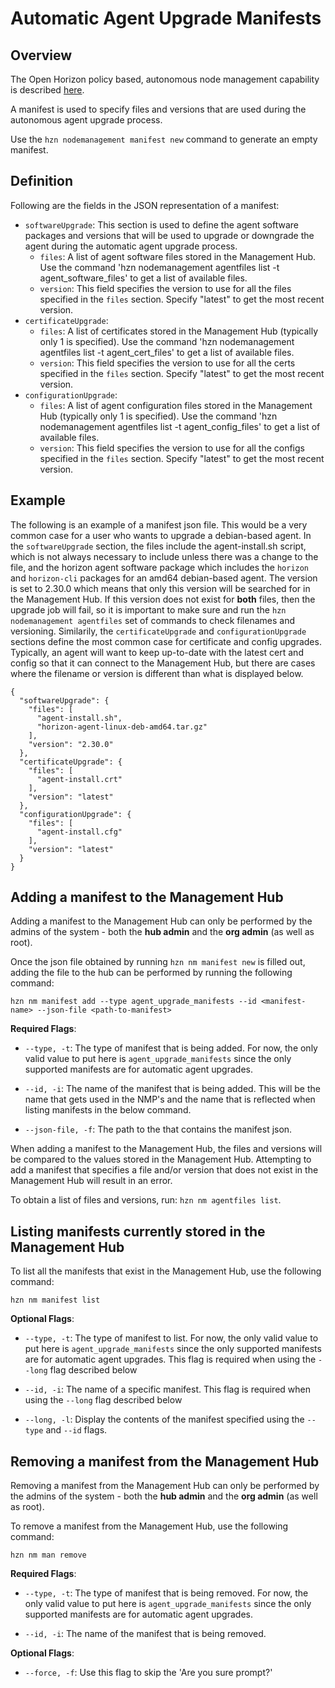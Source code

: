 # Automatic Agent Upgrade Manifests

## Overview
The Open Horizon policy based, autonomous node management capability is described [here](./node_management.md). 

A manifest is used to specify files and versions that are used during the autonomous agent upgrade process. 

Use the `hzn nodemanagement manifest new` command to generate an empty manifest. 

## Definition

Following are the fields in the JSON representation of a manifest:

* `softwareUpgrade`: This section is used to define the agent software packages and versions that will be used to upgrade or downgrade the agent during the automatic agent upgrade process.
    * `files`: A list of agent software files stored in the Management Hub. Use the command 'hzn nodemanagement agentfiles list -t agent_software_files' to get a list of available files.
    * `version`: This field specifies the version to use for all the files specified in the `files` section. Specify "latest" to get the most recent version.
* `certificateUpgrade`:
    * `files`: A list of certificates stored in the Management Hub (typically only 1 is specified). Use the command 'hzn nodemanagement agentfiles list -t agent_cert_files' to get a list of available files.
    * `version`: This field specifies the version to use for all the certs specified in the `files` section. Specify "latest" to get the most recent version.
* `configurationUpgrade`:
    * `files`: A list of agent configuration files stored in the Management Hub (typically only 1 is specified). Use the command 'hzn nodemanagement agentfiles list -t agent_config_files' to get a list of available files.
    * `version`: This field specifies the version to use for all the configs specified in the `files` section. Specify "latest" to get the most recent version.

## Example

The following is an example of a manifest json file. This would be a very common case for a user who wants to upgrade a debian-based agent. In the `softwareUpgrade` section, the files include the agent-install.sh script, which is not always necessary to include unless there was a change to the file, and the horizon agent software package which includes the `horizon` and `horizon-cli` packages for an amd64 debian-based agent. The version is set to 2.30.0 which means that only this version will be searched for in the Management Hub. If this version does not exist for **both** files, then the upgrade job will fail, so it is important to make sure and run the `hzn nodemanagement agentfiles` set of commands to check filenames and versioning. Similarily, the `certificateUpgrade` and `configurationUpgrade` sections define the most common case for certificate and config upgrades. Typically, an agent will want to keep up-to-date with the latest cert and config so that it can connect to the Management Hub, but there are cases where the filename or version is different than what is displayed below.

```
{
  "softwareUpgrade": {
    "files": [
      "agent-install.sh",
      "horizon-agent-linux-deb-amd64.tar.gz"
    ],
    "version": "2.30.0"
  },
  "certificateUpgrade": {
    "files": [
      "agent-install.crt"
    ],
    "version": "latest"
  },
  "configurationUpgrade": {
    "files": [
      "agent-install.cfg"
    ],
    "version": "latest"
  }
}
```

## Adding a manifest to the Management Hub
Adding a manifest to the Management Hub can only be performed by the admins of the system - both the **hub admin** and the **org admin** (as well as root).

Once the json file obtained by running `hzn nm manifest new` is filled out, adding the file to the hub can be performed by running the following command:

```
hzn nm manifest add --type agent_upgrade_manifests --id <manifest-name> --json-file <path-to-manifest>
```

**Required Flags**:  
 * `--type, -t`: The type of manifest that is being added. For now, the only valid value to put here is `agent_upgrade_manifests` since the only supported manifests are for automatic agent upgrades.

 * `--id, -i`: The name of the manifest that is being added. This will be the name that gets used in the NMP's and the name that is reflected when listing manifests in the below command.

 * `--json-file, -f`: The path to the that contains the manifest json.

 When adding a manifest to the Management Hub, the files and versions will be compared to the values stored in the Management Hub. Attempting to add a manifest that specifies a file and/or version that does not exist in the Management Hub will result in an error.

 To obtain a list of files and versions, run: `hzn nm agentfiles list`.

## Listing manifests currently stored in the Management Hub
To list all the manifests that exist in the Management Hub, use the following command:
```
hzn nm manifest list 
```

**Optional Flags**:  
 * `--type, -t`: The type of manifest to list. For now, the only valid value to put here is `agent_upgrade_manifests` since the only supported manifests are for automatic agent upgrades. This flag is required when using the `--long` flag described below

 * `--id, -i`: The name of a specific manifest. This flag is required when using the `--long` flag described below

 * `--long, -l`: Display the contents of the manifest specified using the `--type` and `--id` flags.

## Removing a manifest from the Management Hub
Removing a manifest from the Management Hub can only be performed by the admins of the system - both the **hub admin** and the **org admin** (as well as root).

To remove a manifest from the Management Hub, use the following command:
```
hzn nm man remove
```

**Required Flags**:  
 * `--type, -t`: The type of manifest that is being removed. For now, the only valid value to put here is `agent_upgrade_manifests` since the only supported manifests are for automatic agent upgrades.

 * `--id, -i`: The name of the manifest that is being removed.
 
**Optional Flags**:  
 * `--force, -f`: Use this flag to skip the 'Are you sure prompt?'
